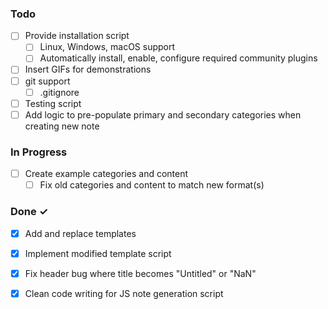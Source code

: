 ### Todo

- [ ] Provide installation script
  - [ ] Linux, Windows, macOS support
  - [ ] Automatically install, enable, configure required community plugins
- [ ] Insert GIFs for demonstrations
- [ ] git support
  - [ ] .gitignore
- [ ] Testing script
- [ ] Add logic to pre-populate primary and secondary categories when creating new note

### In Progress

- [ ] Create example categories and content
  - [ ] Fix old categories and content to match new format(s)

### Done ✓

- [x] Add and replace templates
- [x] Implement modified template script
- [x] Fix header bug where title becomes "Untitled" or "NaN"
- [x] Clean code writing for JS note generation script

